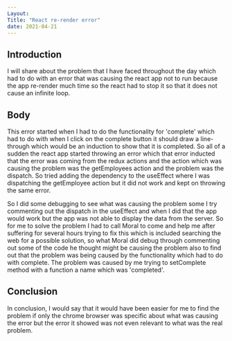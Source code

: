 ```yaml
---
Layout:
Title: "React re-render error"
date: 2021-04-21
---
```


## Introduction

I will share about the problem that I have faced throughout the day which had to do with an error that was causing the react app not to run because the app re-render much time so the react had to stop it so that it does not cause an infinite loop.

## Body

This error started when I had to do the functionality for 'complete' which had to do with when I click on the complete button it should draw a line-through which would be an induction to show that it is completed. So all of a sudden the react app started throwing an error which that error inducted that the error was coming from the redux actions and the action which was causing the problem was the getEmployees action and the problem was the dispatch. So tried adding the dependency to the useEffect where I was dispatching the getEmployee action but it did not work and kept on throwing the same error.

So I did some debugging to see what was causing the problem some I try commenting out the dispatch in the useEffect and when I did that the app would work but the app was not able to display the data from the server. So for me to solve the problem I had to call Moral to come and help me after suffering for several hours trying to fix this which is included searching the web for a possible solution, so what Moral did debug through commenting out some of the code he thought might be causing the problem also to find out that the problem was being caused by the functionality which had to do with complete. The problem was caused by me trying to setComplete method with a function a name which was 'completed'.

## Conclusion

In conclusion, I would say that it would have been easier for me to find the problem if only the chrome browser was specific about what was causing the error but the error it showed was not even relevant to what was the real problem.
